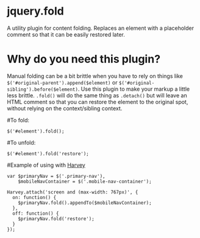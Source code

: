 # jquery.fold
A utility plugin for content folding.  Replaces an element with a placeholder comment so that it can be easily restored later.

# Why do you need this plugin?
Manual folding can be a bit brittle when you have to rely on things like `$('#original-parent').append($element)` or `$('#original-sibling').before($element)`.  Use this plugin to make your markup a little less brittle.  `.fold()` will do the same thing as `.detach()` but will leave an HTML comment so that you can restore the element to the original spot, without relying on the context/sibling context.

#To fold:
```
$('#element').fold();
```

#To unfold:
```
$('#element').fold('restore');
```


#Example of using with [Harvey](http://harvesthq.github.io/harvey/)
```
var $primaryNav = $('.primary-nav'),
	$mobileNavContainer = $('.mobile-nav-container');

Harvey.attach('screen and (max-width: 767px)', {
  on: function() {
    $primaryNav.fold().appendTo($mobileNavContainer);
  },
  off: function() {
    $primaryNav.fold('restore');
  }
});
```